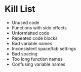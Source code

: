 Kill List
=========
* Unused code
* Functions with side effects
* Unformatted code
* Repeated code blocks
* Bad variable names
* Inconsistent space/tab settings
* Bad spacing
* Too long function names
* Confusing variable names
